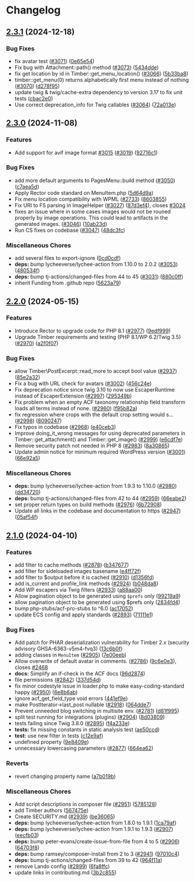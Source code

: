 # Changelog

## [2.3.1](https://github.com/timber/timber/compare/v2.3.0...v2.3.1) (2024-12-18)


### Bug Fixes

* fix avatar test ([#3071](https://github.com/timber/timber/issues/3071)) ([0e65e54](https://github.com/timber/timber/commit/0e65e54897fead31d3ba5eb3065242e294dcf51b))
* Fix bug with Attachment::path() method ([#3073](https://github.com/timber/timber/issues/3073)) ([5434dde](https://github.com/timber/timber/commit/5434dde5889f174bf1d36c0686b94b180d93fa5d))
* fix get location by id in Timber::get_menu_location() ([#3066](https://github.com/timber/timber/issues/3066)) ([5b33ba8](https://github.com/timber/timber/commit/5b33ba8475361e1e31974ee42a7e9a27e34e8b65))
* timber::get_menu(0) returns alphabetically first menu instead of nothing ([#3070](https://github.com/timber/timber/issues/3070)) ([d278f95](https://github.com/timber/timber/commit/d278f954f672c0f3bb56e0a40e5d0acf40fc0608))
* update twig & twig/cache-extra dependency to version 3.17 to fix unit tests ([cbac2e0](https://github.com/timber/timber/commit/cbac2e0fcf0b01c3bc3eaaf7de01bc721003b926))
* Use correct deprecation_info for Twig callables ([#3064](https://github.com/timber/timber/issues/3064)) ([72a013e](https://github.com/timber/timber/commit/72a013e604ea098cb2819906a7be3454f4a3802d))

## [2.3.0](https://github.com/timber/timber/compare/v2.2.0...v2.3.0) (2024-11-08)


### Features

* Add support for avif image format [#3015](https://github.com/timber/timber/issues/3015) ([#3019](https://github.com/timber/timber/issues/3019)) ([92716c1](https://github.com/timber/timber/commit/92716c1b2a9ecee090df9bebfcfcf5acf3192fc5))


### Bug Fixes

* add more default arguments to PagesMenu::build method ([#3050](https://github.com/timber/timber/issues/3050)) ([c7aea5d](https://github.com/timber/timber/commit/c7aea5d9b800836bfa51ef11f2b7493d5a8ce91b))
* Apply Rector code standard on MenuItem.php ([5d64d9a](https://github.com/timber/timber/commit/5d64d9a390664de0e32aa51a7c69c5c4964f9559))
* Fix menu location compatibility with WPML ([#2733](https://github.com/timber/timber/issues/2733)) ([8603855](https://github.com/timber/timber/commit/86038557c683fa65e0564e078c600ea2fc3ea446))
* Fix URI to FS parsing in ImageHelper ([#3027](https://github.com/timber/timber/issues/3027)) ([87d3ef4](https://github.com/timber/timber/commit/87d3ef4e81f55ddb783ad6eb7da4c96ca9c643aa)), closes [#3024](https://github.com/timber/timber/issues/3024)
* fixes an issue where in some cases images would not be rouned properly by image operations. This could lead to artifacts in the generated images. ([#3046](https://github.com/timber/timber/issues/3046)) ([10ab23d](https://github.com/timber/timber/commit/10ab23d5cfcd1b1e777a5f4a65f8e983e272b73d))
* Run CS fixes on codebase ([#3047](https://github.com/timber/timber/issues/3047)) ([48dc3fc](https://github.com/timber/timber/commit/48dc3fc5a9104251f440af6b65f6a622660a91dc))


### Miscellaneous Chores

* add several files to export-ignore ([0cd0cdf](https://github.com/timber/timber/commit/0cd0cdf3e09438f54b8e65bc408b08a98e42cdd7))
* **deps:** bump lycheeverse/lychee-action from 1.10.0 to 2.0.2 ([#3053](https://github.com/timber/timber/issues/3053)) ([480534f](https://github.com/timber/timber/commit/480534fc95cf7d0b92af0ffc1f64805a352406ea))
* **deps:** bump tj-actions/changed-files from 44 to 45 ([#3031](https://github.com/timber/timber/issues/3031)) ([880c0ff](https://github.com/timber/timber/commit/880c0ff23df5e7952cc6499d0043996a4d2c89bf))
* inherit Funding from .github repo ([5623a79](https://github.com/timber/timber/commit/5623a797483542f496df0c3002cc211d9838960e))

## [2.2.0](https://github.com/timber/timber/compare/v2.1.0...v2.2.0) (2024-05-15)


### Features

* Introduce Rector to upgrade code for PHP 8.1 ([#2977](https://github.com/timber/timber/issues/2977)) ([9edf999](https://github.com/timber/timber/commit/9edf999a6d4a12f6a0e96ffaaa38b3e48dc3ea2f))
* Upgrade Timber requirements and testing (PHP 8.1/WP 6.2/Twig 3.5) ([#2970](https://github.com/timber/timber/issues/2970)) ([a2f0f07](https://github.com/timber/timber/commit/a2f0f07e9423f66c1998b3aabccfc2d803512c33))


### Bug Fixes

* allow Timber\PostExcerpt::read_more to accept bool value ([#2937](https://github.com/timber/timber/issues/2937)) ([85e2a32](https://github.com/timber/timber/commit/85e2a32e79616f937a19f1521c1378755c0e5014))
* Fix a bug with URL check for avatars ([#3002](https://github.com/timber/timber/issues/3002)) ([456c24e](https://github.com/timber/timber/commit/456c24e7a438569d9e7fefd351f4f68cd3f7394d))
* Fix deprecation notice since twig 3.10 to now use EscaperRuntime instead of EscaperExtension ([#2997](https://github.com/timber/timber/issues/2997)) ([295349b](https://github.com/timber/timber/commit/295349b0316640014a0841acef0f185bbdb8bd2e))
* Fix problem when an empty ACF taxonomy relationship field transform loads all terms instead of none. ([#2960](https://github.com/timber/timber/issues/2960)) ([f95b82a](https://github.com/timber/timber/commit/f95b82af7cc8fa79ef8e10a75dbf62477b073ada))
* fix regression where crops with the default crop setting would s… ([#2998](https://github.com/timber/timber/issues/2998)) ([8090247](https://github.com/timber/timber/commit/809024798d720fc743fac807431144605bb1cea3))
* Fix typos in codebase ([#2968](https://github.com/timber/timber/issues/2968)) ([e40ceb3](https://github.com/timber/timber/commit/e40ceb3a72c7decaa597f6e2cdb27b4d1f3f5420))
* Improve doing_it_wrong messages for using deprecated parameters in Timber::get_attachment() and Timber::get_image() ([#2999](https://github.com/timber/timber/issues/2999)) ([e6cdf7e](https://github.com/timber/timber/commit/e6cdf7ef584f43de585d0b437cb250179d1a0045))
* Remove security patch not needed in PHP 8 ([#2983](https://github.com/timber/timber/issues/2983)) ([8a30865](https://github.com/timber/timber/commit/8a30865b753b51771b524cf8745f5ee362a7de85))
* Update admin notice for minimum required WordPress version ([#3001](https://github.com/timber/timber/issues/3001)) ([66e92a5](https://github.com/timber/timber/commit/66e92a526622afeb3eba3da52f47db2b8ae6735e))


### Miscellaneous Chores

* **deps:** bump lycheeverse/lychee-action from 1.9.3 to 1.10.0 ([#2980](https://github.com/timber/timber/issues/2980)) ([dd34720](https://github.com/timber/timber/commit/dd3472030a25ee59f760abe95c48c5fabcf54abb))
* **deps:** bump tj-actions/changed-files from 42 to 44 ([#2959](https://github.com/timber/timber/issues/2959)) ([66eabe2](https://github.com/timber/timber/commit/66eabe28a32b40d9eadaae6864c6bf7c3f8144c4))
* set proper return types on build methods ([#2976](https://github.com/timber/timber/issues/2976)) ([6b72908](https://github.com/timber/timber/commit/6b72908d473188aa756d0b8ebb6641fae747e0b4))
* Update all links in the codebase and documentation to https ([#2947](https://github.com/timber/timber/issues/2947)) ([05af54f](https://github.com/timber/timber/commit/05af54f7f5463c737299fb9b0512f79b334d2e94))

## [2.1.0](https://github.com/timber/timber/compare/2.0.0...v2.1.0) (2024-04-10)


### Features

* add  filter to cache methods ([#2878](https://github.com/timber/timber/issues/2878)) ([b347677](https://github.com/timber/timber/commit/b34767750ba5e1e3dc67942d4f42bf0def3e28aa))
* add filter for sideloaded images basename ([e4ff72f](https://github.com/timber/timber/commit/e4ff72f451e11b05887179086e4bb5a82d799184))
* add filter to $output before it is cached ([#2910](https://github.com/timber/timber/issues/2910)) ([d1356fd](https://github.com/timber/timber/commit/d1356fd550ccb9b2f9679789e345e22283f8c33c))
* add is_current and profile_link methods ([#2924](https://github.com/timber/timber/issues/2924)) ([b048da8](https://github.com/timber/timber/commit/b048da899df98ecdcfc8a04c25819fec489251a2))
* Add WP escapers via Twig filters ([#2933](https://github.com/timber/timber/issues/2933)) ([a88aa00](https://github.com/timber/timber/commit/a88aa006fe18cc329170859707462c6a1927b500))
* Allow pagination object to be generated using `$prefs` only ([99219a9](https://github.com/timber/timber/commit/99219a97f328ff5369510996c5cc0d15d551e42e))
* allow pagination object to be generated using $prefs only ([2834fd4](https://github.com/timber/timber/commit/2834fd457375f4e8467839505cdd91fe5198c39c))
* bump php-stubs/acf-pro-stubs to ^6.0 ([ac17052](https://github.com/timber/timber/commit/ac17052787d2d97eb0f37d477ea14e15b74b00f7))
* update ECS config and apply standards ([#2893](https://github.com/timber/timber/issues/2893)) ([71111e1](https://github.com/timber/timber/commit/71111e1dc0eabc78b11f45b095c638fa45374044))


### Bug Fixes

* Add patch for PHAR deserialization vulnerability for Timber 2.x (security advisory GHSA-6363-v5m4-fvq3) ([13c6b0f](https://github.com/timber/timber/commit/13c6b0f60346304f2eed4da1e0bb51566518de4a))
* adding classes in `MenuItem` ([#2905](https://github.com/timber/timber/issues/2905)) ([7e00eeb](https://github.com/timber/timber/commit/7e00eeba682e54f13a9064359306580e0e628f52))
* Allow overwrite of default avatar in comments. ([#2786](https://github.com/timber/timber/issues/2786)) ([9c6e0e3](https://github.com/timber/timber/commit/9c6e0e3035b6312de63609c65a7d38b5735d8721)), closes [#2468](https://github.com/timber/timber/issues/2468)
* **docs:** Simplify an if-check in the ACF docs ([96d2874](https://github.com/timber/timber/commit/96d287470a16cab3cc4b14aa373c88423816b3cb))
* file permissions ([#2842](https://github.com/timber/timber/issues/2842)) ([337d54d](https://github.com/timber/timber/commit/337d54d2727d3c1a511377e1b1a3c367a6ed006b))
* fix minor codestyle issue in loader.php to make easy-coding-standard happy ([#2950](https://github.com/timber/timber/issues/2950)) ([6e8b6ab](https://github.com/timber/timber/commit/6e8b6ab375df317207ea658cccb12cfb4710e64b))
* ignore acf_get_field_type void errors ([441ef9e](https://github.com/timber/timber/commit/441ef9e82478cb250373938972bc09c0c1acf154))
* make PostIterator-&gt;last_post nullable ([#2918](https://github.com/timber/timber/issues/2918)) ([064dde7](https://github.com/timber/timber/commit/064dde77998288c10cd39c26914a7e5ea934e04b))
* Prevent unneeded blog switching in multisite env. ([#2781](https://github.com/timber/timber/issues/2781)) ([d81f995](https://github.com/timber/timber/commit/d81f9951ae41b27e1134b8bf6ae7354a9bae0546))
* split test running for integrations (plugins) ([#2904](https://github.com/timber/timber/issues/2904)) ([8d03809](https://github.com/timber/timber/commit/8d03809fe2ded38f497dab7c2347fa48a8de10b9))
* tests failing since Twig 3.8.0 ([#2895](https://github.com/timber/timber/issues/2895)) ([f4a233e](https://github.com/timber/timber/commit/f4a233ec6b3afacee5db592725090d775d654de1))
* **tests:** fix missing constants in static analysis test ([ae50ccd](https://github.com/timber/timber/commit/ae50ccd25db099d18a93c96b20ecfc82e86a5c58))
* **test:** use new filter in tests ([c12e9af](https://github.com/timber/timber/commit/c12e9af6027f5bed6c418c2c933c3492e7d68d3e))
* undefined property ([9e8409e](https://github.com/timber/timber/commit/9e8409e69985925e256d7d48bb855dd95708f84f))
* unnecessary lowercasing parameters ([#2877](https://github.com/timber/timber/issues/2877)) ([664ea62](https://github.com/timber/timber/commit/664ea625504a0d781ac2efeb5e2b8a39c5ac3e70))


### Reverts

* revert changing property name ([a7b019b](https://github.com/timber/timber/commit/a7b019b75d5358c35b4237c39817d5a830e8dce2))


### Miscellaneous Chores

* Add script descriptions in composer file ([#2951](https://github.com/timber/timber/issues/2951)) ([5785128](https://github.com/timber/timber/commit/5785128c1fbb817e146bbf5fdecc270c1856bae8))
* add Timber authors ([567475e](https://github.com/timber/timber/commit/567475eb396eec7d3c80715e7db7880d2875f338))
* Create SECURITY.md ([#2939](https://github.com/timber/timber/issues/2939)) ([be36065](https://github.com/timber/timber/commit/be360651eedad4e99a59d185ecaf04d7ab6a3b11))
* **deps:** bump lycheeverse/lychee-action from 1.8.0 to 1.9.1 ([1ca79af](https://github.com/timber/timber/commit/1ca79aff20b5ac821cded348a2e4ed151bb58777))
* **deps:** bump lycheeverse/lychee-action from 1.9.1 to 1.9.3 ([#2907](https://github.com/timber/timber/issues/2907)) ([eecfb03](https://github.com/timber/timber/commit/eecfb039dd7fbf3020cdf0310f6f96b6306616b0))
* **deps:** bump peter-evans/create-issue-from-file from 4 to 5 ([#2906](https://github.com/timber/timber/issues/2906)) ([64703f8](https://github.com/timber/timber/commit/64703f86ae16d68b5706cd3bfd001a34ec821153))
* **deps:** bump ramsey/composer-install from 2 to 3 ([#2941](https://github.com/timber/timber/issues/2941)) ([97010c4](https://github.com/timber/timber/commit/97010c47a27788c262b214a62d69a530a802b6c0))
* **deps:** bump tj-actions/changed-files from 39 to 42 ([964f11a](https://github.com/timber/timber/commit/964f11aa496f577179e03f1afadbd1da1e7a5d1b))
* remove Lando config ([#2899](https://github.com/timber/timber/issues/2899)) ([6fa8ffc](https://github.com/timber/timber/commit/6fa8ffcdb51d286169b47e29ddf54f26568da95a))
* update links in contributing.md ([3b2c855](https://github.com/timber/timber/commit/3b2c855495b7877a6967537c68054aaebf972eea))
